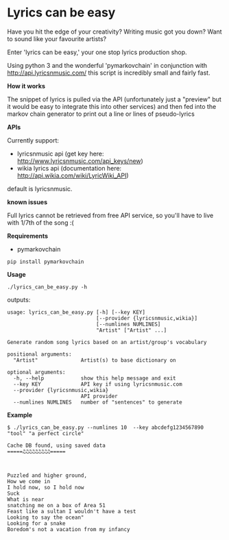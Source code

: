 Lyrics can be easy
===================

Have you hit the edge of your creativity? Writing music got you down? Want to sound like your favourite artists? 

Enter 'lyrics can be easy,' your one stop lyrics production shop.

Using python 3 and the wonderful 'pymarkovchain' in conjunction with http://api.lyricsnmusic.com/ this script is incredibly small and fairly fast.

**How it works**

The snippet of lyrics is pulled via the API (unfortunately just a "preview" but it would be easy to integrate this into other services) and then fed into the markov chain generator to print out a line or lines of pseudo-lyrics

**APIs**

Currently support:

- lyricsnmusic api (get key here: http://www.lyricsnmusic.com/api_keys/new)
- wikia lyrics api (documentation here: http://api.wikia.com/wiki/LyricWiki_API)

default is lyricsnmusic.

**known issues**

Full lyrics cannot be retrieved from free API service, so you'll have to live with 1/7th of the song :(


**Requirements**

- pymarkovchain

```pip install pymarkovchain```

**Usage**

```
./lyrics_can_be_easy.py -h
```

outputs:
```
usage: lyrics_can_be_easy.py [-h] [--key KEY]
                             [--provider {lyricsnmusic,wikia}]
                             [--numlines NUMLINES]
                             "Artist" ["Artist" ...]

Generate random song lyrics based on an artist/group's vocabulary

positional arguments:
  "Artist"              Artist(s) to base dictionary on

optional arguments:
  -h, --help            show this help message and exit
  --key KEY             API key if using lyricsnmusic.com
  --provider {lyricsnmusic,wikia}
                        API provider
  --numlines NUMLINES   number of "sentences" to generate
```


**Example**

```
$ ./lyrics_can_be_easy.py --numlines 10  --key abcdefg1234567890 "tool" "a perfect circle"

Cache DB found, using saved data
=====♫♫♫♫♫♫♫♫♫=====



Puzzled and higher ground,
How we come in
I hold now, so I hold now
Suck
What is near
snatching me on a box of Area 51
Feast like a sultan I wouldn't have a test
Looking to say the ocean"
Looking for a snake
Boredom's not a vacation from my infancy
```

